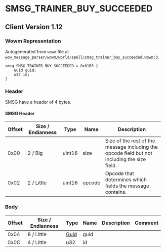 # SMSG_TRAINER_BUY_SUCCEEDED

## Client Version 1.12

### Wowm Representation

Autogenerated from `wowm` file at [`wow_message_parser/wowm/world/spell/smsg_trainer_buy_succeeded.wowm:3`](https://github.com/gtker/wow_messages/tree/main/wow_message_parser/wowm/world/spell/smsg_trainer_buy_succeeded.wowm#L3).
```rust,ignore
smsg SMSG_TRAINER_BUY_SUCCEEDED = 0x01B3 {
    Guid guid;
    u32 id;
}
```
### Header

SMSG have a header of 4 bytes.

#### SMSG Header

| Offset | Size / Endianness | Type   | Name   | Description |
| ------ | ----------------- | ------ | ------ | ----------- |
| 0x00   | 2 / Big           | uint16 | size   | Size of the rest of the message including the opcode field but not including the size field.|
| 0x02   | 2 / Little        | uint16 | opcode | Opcode that determines which fields the message contains.|

### Body

| Offset | Size / Endianness | Type | Name | Description | Comment |
| ------ | ----------------- | ---- | ---- | ----------- | ------- |
| 0x04 | 8 / Little | [Guid](../spec/packed-guid.md) | guid |  |  |
| 0x0C | 4 / Little | u32 | id |  |  |

